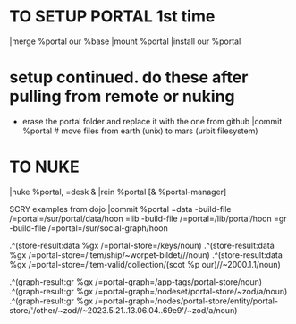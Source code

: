 # TO SETUP PORTAL 1st time
|merge %portal our %base
|mount %portal
|install our %portal

# setup continued. do these after pulling from remote or nuking
- erase the portal folder and replace it with the one from github
|commit %portal # move files from earth (unix) to mars (urbit filesystem)

# TO NUKE
|nuke %portal, =desk &
|rein %portal [& %portal-manager]

SCRY examples from dojo
|commit %portal
=data -build-file /=portal=/sur/portal/data/hoon
=lib -build-file /=portal=/lib/portal/hoon
=gr -build-file /=portal=/sur/social-graph/hoon

.^(store-result:data %gx /=portal-store=/keys/noun)
.^(store-result:data %gx /=portal-store=/item/ship/~worpet-bildet///noun)
.^(store-result:data %gx /=portal-store=/item-valid/collection/(scot %p our)//~2000.1.1/noun)

.^(graph-result:gr %gx /=portal-graph=/app-tags/portal-store/noun)
.^(graph-result:gr %gx /=portal-graph=/nodeset/portal-store/~zod/a/noun)
.^(graph-result:gr %gx /=portal-graph=/nodes/portal-store/entity/portal-store/'/other/~zod//~2023.5.21..13.06.04..69e9'/~zod/a/noun)

